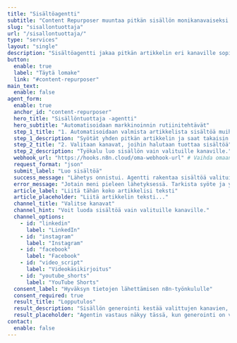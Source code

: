 ```yaml
---
title: "Sisältöagentti"
subtitle: "Content Repurposer muuntaa pitkän sisällön monikanavaiseksi julkaisusarjaksi"
slug: "sisallontuottaja"
url: "/sisallontuottaja/"
type: "services"
layout: "single"
description: "Sisältöagentti jakaa pitkän artikkelin eri kanaville sopiviksi versioiksi ja palauttaa valmiin koosteen takaisin verkkosivulle – täysin automaattisesti."
button:
  enable: true
  label: "Täytä lomake"
  link: "#content-repurposer"
main_text:
  enable: false
agent_form:
  enable: true
  anchor_id: "content-repurposer"
  hero_title: "Sisällöntuottaja -agentti"
  hero_subtitle: "Automatisoidaan markkinoinnin rutiinitehtävät"
  step_1_title: "1. Automatisoidaan valmista artikkelista sisältöä muihin kanaviin"
  step_1_description: "Syötät yhden pitkän artikkelin ja saat takaisin kanavakohtaiset julkaisut LinkedIniin, Instagramiin, Facebookiin ja lyhytvideoihin. Prosessi hyödyntää valmiiksi erikoistuneita tekoälyagentteja, jotka tuottavat sisällön artikkelin perusteella."
  step_2_title: "2. Valitaan kanavat, joihin halutaan tuottaa sisältöä"
  step_2_description: "Työkalu luo sisällön vain valituille kanaville."
  webhook_url: "https://hooks.n8n.cloud/oma-webhook-url" # Vaihda omaan n8n-webhook-osoitteeseesi
  request_format: "json"
  submit_label: "Luo sisältöä"
  success_message: "Lähetys onnistui. Agentti rakentaa sisältöä valituille kanaville."
  error_message: "Jotain meni pieleen lähetyksessä. Tarkista syöte ja yritä uudelleen."
  article_label: "Liitä tähän koko artikkelisi teksti"
  article_placeholder: "Liitä artikkelin teksti..."
  channel_title: "Valitse kanavat"
  channel_hint: "Voit luoda sisältöä vain valituille kanaville."
  channel_options:
    - id: "linkedin"
      label: "LinkedIn"
    - id: "instagram"
      label: "Instagram"
    - id: "facebook"
      label: "Facebook"
    - id: "video_script"
      label: "Videokäsikirjoitus"
    - id: "youtube_shorts"
      label: "YouTube Shorts"
  consent_label: "Hyväksyn tietojen lähettämisen n8n-työnkululle"
  consent_required: true
  result_title: "Lopputulos"
  result_description: "Sisällön generointi kestää valittujen kanavien, sekä sisällön määrän perusteella 2–4 minuuttia."
  result_placeholder: "Agentin vastaus näkyy tässä, kun generointi on valmis."
contact:
  enable: false
---
```

